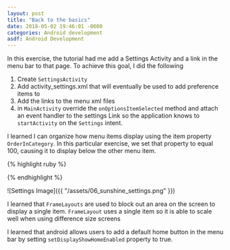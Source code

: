 ```yaml
---
layout: post
title: "Back to the basics"
date: 2018-05-02 19:46:01 -0600
categories: Android development
asdf: Android Development
---
```


In this exercise, the tutorial had me add a Settings Activity and a link in the menu bar to that page. To achieve this goal, I did the following

1. Create `SettingsActivity`
2. Add activity_settings.xml that will eventually be used to add preference items to
3. Add the links to the menu xml files
4. in `MainActivity` override the `onOptionsItemSelected` method and attach an event handler to the settings Link so the application knows to `startActivity` on the `Settings` intent.

I learned I can organize how menu items display using the item property `OrderInCategory`. In this particular exercise, we set that property to equal 100, causing it to display below the other menu item.


{% highlight ruby %}

<item
        android:id="@+id/action_settings"
        android:orderInCategory="100"
        android:title="@string/action_settings"
        app:showAsAction="never"/>

{% endhighlight %}

![Settings Image]({{ "/assets/06_sunshine_settings.png" }})


I learned that `FrameLayouts` are used to block out an area on the screen to display a single item. `FrameLayout` uses a single item so it is able to scale well when using difference size screens


I learned that android allows users to add a default home button in the menu bar by setting `setDisplayShowHomeEnabled` property to true.


